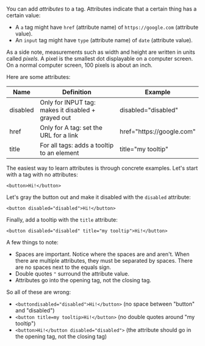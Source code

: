 You can add _attributes_ to a tag. Attributes indicate that a certain thing has a certain value:
* A ```a``` tag might have ```href``` (attribute name) of ```https://google.com``` (attribute value).
* An ```input``` tag might have ```type``` (attribute name) of ```date``` (attribute value).

As a side note, measurements such as width and height are written in units called _pixels_. A pixel is the smallest dot displayable on a computer screen. On a normal computer screen, 100 pixels is about an inch.

Here are some attributes:
<table class="table">
    <thead>
        <tr>
            <th>Name</th>
            <th>Definition</th>
            <th>Example</th>
        </tr>
    </thead>
    <tbody>
        <tr><td>disabled</td><td>Only for INPUT tag: makes it disabled + grayed out</td><td>disabled="disabled"</td></tr>
        <tr><td>href</td><td>Only for A tag: set the URL for a link</td><td>href="https://google.com"</td></tr>
        <tr><td>title</td><td>For all tags: adds a tooltip to an element</td><td>title="my tooltip"</td></tr>
    </tbody>
</table>

The easiest way to learn attributes is through concrete examples. Let's start with a tag with no attributes:
```
<button>Hi!</button>
```

Let's gray the button out and make it disabled with the ```disabled``` attribute:
```
<button disabled="disabled">Hi!</button>
```

Finally, add a tooltip with the ```title``` attribute:
```
<button disabled="disabled" title="my tooltip">Hi!</button>
```

A few things to note:
* Spaces are important. Notice where the spaces are and aren't. When there are multiple attributes, they must be separated by spaces. There are no spaces next to the equals sign.
* Double quotes ```"``` surround the attribute value.
* Attributes go into the opening tag, not the closing tag.

So all of these are wrong:
* ```<buttondisabled="disabled">Hi!</button>``` (no space between "button" and "disabled")
* ```<button title=my tooltip>Hi!</button>``` (no double quotes around "my tooltip")
* ```<button>Hi!</button disabled="disabled">``` (the attribute should go in the opening tag, not the closing tag)
```